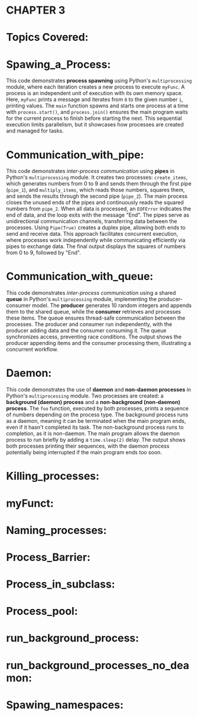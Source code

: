    # CHAPTER 3
# Topics Covered:

# Spawing_a_Process:
This code demonstrates **process spawning** using Python's `multiprocessing` module, where each iteration creates a new process to execute `myFunc`. A process is an independent unit of execution with its own memory space. Here, `myFunc` prints a message and iterates from `0` to the given number `i`, printing values. The `main` function spawns and starts one process at a time with `process.start()`, and `process.join()` ensures the main program waits for the current process to finish before starting the next. This sequential execution limits parallelism, but it showcases how processes are created and managed for tasks.

# Communication_with_pipe:
This code demonstrates *inter-process communication* using **pipes** in Python's `multiprocessing` module. It creates two processes: `create_items`, which generates numbers from 0 to 9 and sends them through the first pipe (`pipe_1`), and `multiply_items`, which reads those numbers, squares them, and sends the results through the second pipe (`pipe_2`). The main process closes the unused ends of the pipes and continuously reads the squared numbers from `pipe_2`. When all data is processed, an `EOFError` indicates the end of data, and the loop exits with the message "End". The pipes serve as unidirectional communication channels, transferring data between the processes. Using `Pipe(True)` creates a duplex pipe, allowing both ends to send and receive data. This approach facilitates concurrent execution, where processes work independently while communicating efficiently via pipes to exchange data. The final output displays the squares of numbers from 0 to 9, followed by "End".

# Communication_with_queue:
This code demonstrates *inter-process communication* using a shared **queue** in Python's `multiprocessing` module, implementing the producer-consumer model. The **producer** generates 10 random integers and appends them to the shared queue, while the **consumer** retrieves and processes these items. The queue ensures thread-safe communication between the processes. The producer and consumer run independently, with the producer adding data and the consumer consuming it. The queue synchronizes access, preventing race conditions. The output shows the producer appending items and the consumer processing them, illustrating a concurrent workflow.

# Daemon:
This code demonstrates the use of **daemon** and **non-daemon processes** in Python's `multiprocessing` module. Two processes are created: a **background (daemon) process** and a **non-background (non-daemon) process**. The `foo` function, executed by both processes, prints a sequence of numbers depending on the process type. The background process runs as a daemon, meaning it can be terminated when the main program ends, even if it hasn't completed its task. The non-background process runs to completion, as it is non-daemon. The main program allows the daemon process to run briefly by adding a `time.sleep(2)` delay. The output shows both processes printing their sequences, with the daemon process potentially being interrupted if the main program ends too soon.

# Killing_processes:
# myFunct:
# Naming_processes:
# Process_Barrier:
# Process_in_subclass:
# Process_pool:
# run_background_process:
# run_background_processes_no_deamon:
# Spawing_namespaces:
